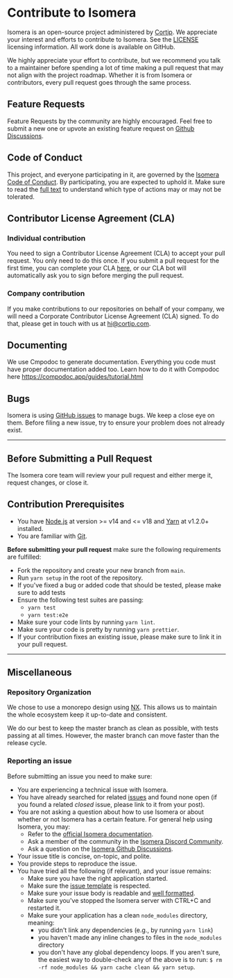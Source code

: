 # Contribute to Isomera

Isomera is an open-source project administered by [Cortip](https://www.cortip.com/). We appreciate your interest and efforts to contribute to Isomera. See the [LICENSE](https://github.com/cortip/isomera/blob/main/LICENSE) licensing information. All work done is available on GitHub.

We highly appreciate your effort to contribute, but we recommend you talk to a maintainer before spending a lot of time making a pull request that may not align with the project roadmap. Whether it is from Isomera or contributors, every pull request goes through the same process.

## Feature Requests

Feature Requests by the community are highly encouraged. Feel free to submit a new one or upvote an existing feature request on [Github Discussions](https://github.com/cortip/isomera/discussions/17).

## Code of Conduct

This project, and everyone participating in it, are governed by the [Isomera Code of Conduct](CODE_OF_CONDUCT.md). By participating, you are expected to uphold it. Make sure to read the [full text](CODE_OF_CONDUCT.md) to understand which type of actions may or may not be tolerated.

## Contributor License Agreement (CLA)

### Individual contribution

You need to sign a Contributor License Agreement (CLA) to accept your pull request. You only need to do this once. If you submit a pull request for the first time, you can complete your CLA [here](https://cla-assistant.io/cortip/isomera?redirect=true), or our CLA bot will automatically ask you to sign before merging the pull request.

### Company contribution

If you make contributions to our repositories on behalf of your company, we will need a Corporate Contributor License Agreement (CLA) signed. To do that, please get in touch with us at [hi@cortip.com](mailto:hi@cortip.com).

## Documenting

We use Cmpodoc to generate documentation. Everything you code must have proper documentation added too.
Learn how to do it with Compodoc here https://compodoc.app/guides/tutorial.html

## Bugs

Isomera is using [GitHub issues](https://github.com/cortip/isomera/issues) to manage bugs. We keep a close eye on them. Before filing a new issue, try to ensure your problem does not already exist.

---

## Before Submitting a Pull Request

The Isomera core team will review your pull request and either merge it, request changes, or close it.

## Contribution Prerequisites

- You have [Node.js](https://nodejs.org/en/) at version >= v14 and <= v18 and [Yarn](https://yarnpkg.com/en/) at v1.2.0+ installed.
- You are familiar with [Git](https://git-scm.com).

**Before submitting your pull request** make sure the following requirements are fulfilled:

- Fork the repository and create your new branch from `main`.
- Run `yarn setup` in the root of the repository.
- If you've fixed a bug or added code that should be tested, please make sure to add tests
- Ensure the following test suites are passing:
  - `yarn test`
  - `yarn test:e2e`
- Make sure your code lints by running `yarn lint`.
- Make sure your code is pretty by running `yarn prettier`.
- If your contribution fixes an existing issue, please make sure to link it in your pull request.

---

## Miscellaneous

### Repository Organization

We chose to use a monorepo design using [NX](https://nx.dev/). This allows us to maintain the whole ecosystem keep it up-to-date and consistent.

We do our best to keep the master branch as clean as possible, with tests passing at all times. However, the master branch can move faster than the release cycle.

### Reporting an issue

Before submitting an issue you need to make sure:

- You are experiencing a technical issue with Isomera.
- You have already searched for related [issues](https://github.com/cortip/isomera/issues) and found none open (if you found a related _closed_ issue, please link to it from your post).
- You are not asking a question about how to use Isomera or about whether or not Isomera has a certain feature. For general help using Isomera, you may:
  - Refer to the [official Isomera documentation](https://docs.isomera.org).
  - Ask a member of the community in the [Isomera Discord Community](https://discord.gg/7a4uAzeYd9).
  - Ask a question on the [Isomera Github Discussions](https://github.com/cortip/isomera/discussions).
- Your issue title is concise, on-topic, and polite.
- You provide steps to reproduce the issue.
- You have tried all the following (if relevant), and your issue remains:
  - Make sure you have the right application started.
  - Make sure the [issue template](.github/ISSUE_TEMPLATE) is respected.
  - Make sure your issue body is readable and [well formatted](https://guides.github.com/features/mastering-markdown).
  - Make sure you've stopped the Isomera server with CTRL+C and restarted it.
  - Make sure your application has a clean `node_modules` directory, meaning:
    - you didn't link any dependencies (e.g., by running `yarn link`)
    - you haven't made any inline changes to files in the `node_modules` directory
    - you don't have any global dependency loops. If you aren't sure, the easiest way to double-check any of the above is to run: `$ rm -rf node_modules && yarn cache clean && yarn setup`.
